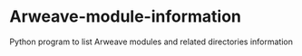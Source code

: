 # Arweave-module-information
Python program to list Arweave modules and related directories information
